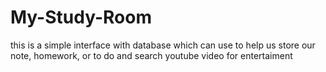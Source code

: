 # My-Study-Room
this is a simple interface with database which can use to help us store our note, homework, or to do and search youtube video for entertaiment
